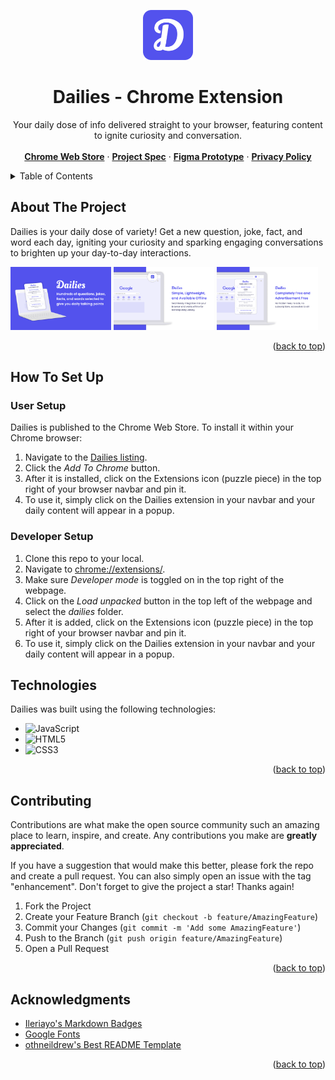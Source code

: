 <a name="readme-top"></a>

<!-- HEADER -->
<div align="center">
  <a href="https://github.com/othneildrew/Best-README-Template">
    <img src="assets/dailies-logo.png" alt="Logo" height="80">
  </a>

  <h1 align="center">Dailies - Chrome Extension</h1>

  <p align="center">
    Your daily dose of info delivered straight to your browser, featuring content to ignite curiosity and conversation.
    <br/>
    <br/>
    <a href="https://chromewebstore.google.com/detail/dailies/cigljeddpijjcbajmheglfhoabjfoaem?hl=en&authuser=0"><strong>Chrome Web Store</strong></a>
    ·
    <a href="https://docs.google.com/document/d/1yyX5wTiCQ94cQOjH4IvSN7CG_yqAfmK_tDWcI6NIfnY/edit?usp=sharing"><strong>Project Spec</strong></a>
    ·
    <a href="https://www.figma.com/proto/Usxu02ylC0LuMAiGOK4Y1z/Dailies?type=design&node-id=16-2&t=WabS6hqmz9zXvqbS-1&scaling=scale-down&page-id=0%3A1&starting-point-node-id=16%3A2&mode=design"><strong>Figma Prototype</strong></a>
    ·
    <a href="https://docs.google.com/document/d/1Qc_1tjxn5fwOcTSLjW-pkI3f1qrDLf3t9qIZyHch4Ds/edit?usp=sharing"><strong>Privacy Policy</strong></a>
  </p>
</div>

<!-- TABLE OF CONTENTS -->
<details>
  <summary>Table of Contents</summary>
  <ol>
    <li>
      <a href="#about-the-project">About The Project</a>
    </li>
    <li>
      <a href="#how-to-set-up">How To Set Up</a>
      <ul>
        <li><a href="#user-setup">User Setup</a></li>
        <li><a href="#developer-setup">Developer Setup</a></li>
      </ul>
    </li>
    <li><a href="#technologies">Technologies</a></li>
    <li><a href="#contributing">Contributing</a></li>
    <li><a href="#acknowledgments">Acknowledgments</a></li>
  </ol>
</details>

<!-- ABOUT THE PROJECT -->

## About The Project

Dailies is your daily dose of variety! Get a new question, joke, fact, and word each day, igniting your curiosity and sparking engaging conversations to brighten up your day-to-day interactions.

<p float="middle">
    <img src="assets/dailies-thumbnail-1.png" alt="dailies-thumbnail-1" width="32%"/>
    <img src="assets/dailies-thumbnail-2.png" alt="dailies-thumbnail-2" width="32%"/>
    <img src="assets/dailies-thumbnail-3.png" alt="dailies-thumbnail-3" width="32%"/>
</p>

<p align="right">(<a href="#readme-top">back to top</a>)</p>

<!-- ABOUT THE PROJECT -->

## How To Set Up
### User Setup
Dailies is published to the Chrome Web Store. To install it within your Chrome browser:
1. Navigate to the <a href="https://chromewebstore.google.com/detail/dailies/cigljeddpijjcbajmheglfhoabjfoaem?hl=en&authuser=0">Dailies listing</a>.
2. Click the <i>Add To Chrome</i> button.
3. After it is installed, click on the Extensions icon (puzzle piece) in the top right of your browser navbar and pin it. 
4. To use it, simply click on the Dailies extension in your navbar and your daily content will appear in a popup.

### Developer Setup
1. Clone this repo to your local. 
2. Navigate to <a href="chrome://extensions/">chrome://extensions/</a>. 
3. Make sure <i>Developer mode</i> is toggled on in the top right of the webpage.
4. Click on the <i>Load unpacked</i> button in the top left of the webpage and select the <i>dailies</i> folder.
5. After it is added, click on the Extensions icon (puzzle piece) in the top right of your browser navbar and pin it. 
6. To use it, simply click on the Dailies extension in your navbar and your daily content will appear in a popup.

## Technologies

Dailies was built using the following technologies:

- ![JavaScript](https://img.shields.io/badge/javascript-%23323330.svg?style=for-the-badge&logo=javascript&logoColor=%23F7DF1E)
- ![HTML5](https://img.shields.io/badge/html5-%23E34F26.svg?style=for-the-badge&logo=html5&logoColor=white)
- ![CSS3](https://img.shields.io/badge/css3-%231572B6.svg?style=for-the-badge&logo=css3&logoColor=white)

<p align="right">(<a href="#readme-top">back to top</a>)</p>

<!-- CONTRIBUTING -->

## Contributing

Contributions are what make the open source community such an amazing place to learn, inspire, and create. Any contributions you make are **greatly appreciated**.

If you have a suggestion that would make this better, please fork the repo and create a pull request. You can also simply open an issue with the tag "enhancement".
Don't forget to give the project a star! Thanks again!

1. Fork the Project
2. Create your Feature Branch (`git checkout -b feature/AmazingFeature`)
3. Commit your Changes (`git commit -m 'Add some AmazingFeature'`)
4. Push to the Branch (`git push origin feature/AmazingFeature`)
5. Open a Pull Request

<p align="right">(<a href="#readme-top">back to top</a>)</p>

<!-- ACKNOWLEDGMENTS -->

## Acknowledgments

- [Ileriayo's Markdown Badges](https://github.com/Ileriayo/markdown-badges?tab=readme-ov-file)
- [Google Fonts](https://fonts.google.com/)
- [othneildrew's Best README Template](https://github.com/othneildrew/Best-README-Template)

<p align="right">(<a href="#readme-top">back to top</a>)</p>